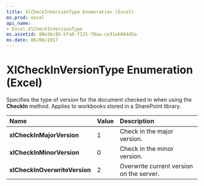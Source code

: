 ```yaml
---
title: XlCheckInVersionType Enumeration (Excel)
ms.prod: excel
api_name:
- Excel.XlCheckInVersionType
ms.assetid: 08e26c85-bfa6-f125-70aa-ce31eb684d5a
ms.date: 06/08/2017
---
```



# XlCheckInVersionType Enumeration (Excel)

Specifies the type of version for the document checked in when using the **CheckIn** method. Applies to workbooks stored in a SharePoint library.



|**Name**|**Value**|**Description**|
|:-----|:-----|:-----|
| **xlCheckInMajorVersion**|1|Check in the major version.|
| **xlCheckInMinorVersion**|0|Check in the minor version.|
| **xlCheckInOverwriteVersion**|2|Overwrite current version on the server.|

